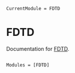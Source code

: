 ```@meta
CurrentModule = FDTD
```

# FDTD

Documentation for [FDTD](https://github.com/MKAbdElrahman/FDTD.jl).

```@index
```

```@autodocs
Modules = [FDTD]
```

